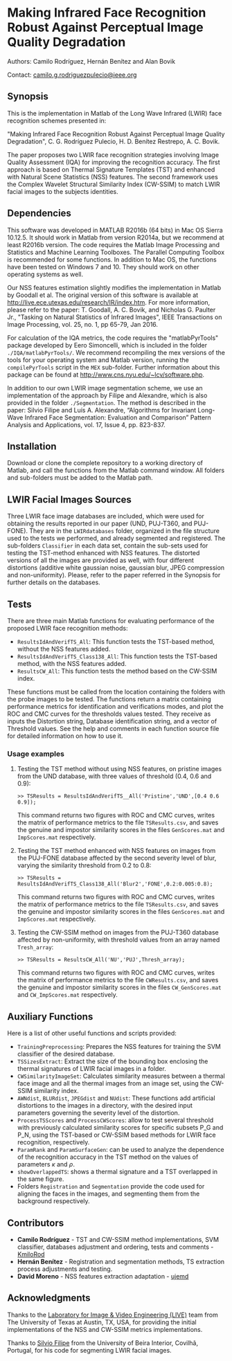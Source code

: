 # Making Infrared Face Recognition Robust Against Perceptual Image Quality Degradation

Authors: Camilo Rodríguez, Hernán Benítez and Alan Bovik

Contact: camilo.g.rodriguezpulecio@ieee.org

## Synopsis

This is the implementation in Matlab of the Long Wave Infrared (LWIR) face recognition schemes presented in:

"Making Infrared Face Recognition Robust Against Perceptual Image Quality Degradation", C. G. Rodríguez Pulecio, H. D. Benítez Restrepo, A. C. Bovik.

The paper proposes two LWIR face recognition strategies involving Image Quality Assessment (IQA) for improving the recognition accuracy. The first approach is based on Thermal Signature Templates (TST) and enhanced with Natural Scene Statistics (NSS) features. The second framework uses the Complex Wavelet Structural Similarity Index (CW-SSIM) to match LWIR facial images to the subjects identities.

## Dependencies

This software was developed in MATLAB R2016b (64 bits) in Mac OS Sierra 10.12.5. It should work in Matlab from version R2014a, but we recommend at least R2016b version. The code requires the Matlab Image Processing and Statistics and Machine Learning Toolboxes. The Parallel Computing Toolbox is recommended for some functions. In addition to Mac OS, the functions have been tested on Windows 7 and 10. They should work on other operating systems as well. 

Our NSS features estimation slightly modifies the implementation in Matlab by Goodall et al. The original version of this software is available at http://live.ece.utexas.edu/research/IR/index.htm. For more information, please refer to the paper: T. Goodall, A. C. Bovik, and Nicholas G. Paulter Jr., "Tasking on Natural Statistics of Infrared Images", IEEE Transactions on Image Processing, vol. 25, no. 1, pp 65-79, Jan 2016.

For calculation of the IQA metrics, the code requires the "matlabPyrTools" package developed by Eero Simoncelli, which is included in the folder ```./IQA/matlabPyrTools/```. We recommend recompiling the mex versions of the tools for your operating system and Matlab version, running the ```compilePyrTools``` script in the ```MEX``` sub-folder. Further information about this package can be found at http://www.cns.nyu.edu/~lcv/software.php.

In addition to our own LWIR image segmentation scheme, we use an implementation of the approach by Filipe and Alexandre, which is also provided in the folder ```./Segmentation```. The method is described in the paper: Silvio Filipe and Luís A. Alexandre, “Algorithms for Invariant Long-Wave Infrared Face Segmentation: Evaluation and Comparison” Pattern Analysis and Applications, vol. 17, Issue 4, pp. 823-837.

## Installation
Download or clone the complete repository to a working directory of Matlab, and call the functions from the Matlab command window. All folders and sub-folders must be added to the Matlab path.

## LWIR Facial Images Sources
Three LWIR face image databases are included, which were used for obtaining the results reported in our paper (UND, PUJ-T360, and PUJ-FONE). They are in the ```LWIRdatabases``` folder, organized in the file structure used to the tests we performed, and already segmented and registered. The sub-folders ```Classifier``` in each data set, contain the sub-sets used for testing the TST-method enhanced with NSS features. The distorted versions of all the images are provided as well, with four different distortions (additive white gaussian noise, gaussian blur, JPEG compression and non-uniformity). Please, refer to the paper referred in the Synopsis for further details on the databases.

## Tests

There are three main Matlab functions for evaluating performance of the proposed LWIR face recognition methods:

- ```ResultsIdAndVerifTS_All```: This function tests the TST-based method, without the NSS features added.
- ```ResultsIdAndVerifTS_Class138_All```: This function tests the TST-based method, with the NSS features added.
- ```ResultsCW_All```: This function tests the method based on the CW-SSIM index.

These functions must be called from the location containing the folders with the probe images to be tested. The functions return a matrix containing performance metrics for identification and verifications modes, and plot the ROC and CMC curves for the thresholds values tested. They receive as inputs the Distortion string, Database identification string, and a vector of Threshold values. See the help and comments in each function source file for detailed information on how to use it.

### Usage examples

1. Testing the TST method without using NSS features, on pristine images from the UND database, with three values of threshold (0.4, 0.6 and 0.9):

	```>> TSResults = ResultsIdAndVerifTS__All('Pristine','UND',[0.4 0.6 0.9]);```

	This command returns two figures with ROC and CMC curves, writes the matrix of performance metrics to the file ```TSResults.csv```, and saves the genuine and impostor similarity scores in the files ```GenScores.mat``` and ```ImpScores.mat``` respectively.

2. Testing the TST method enhanced with NSS features on images from the PUJ-FONE database affected by the second severity level of blur, varying the similarity threshold from 0.2 to 0.8:

	```>> TSResults = ResultsIdAndVerifTS_Class138_All('Blur2','FONE',0.2:0.005:0.8);```

	This command returns two figures with ROC and CMC curves, writes the matrix of performance metrics to the file ```TSResults.csv```, and saves the genuine and impostor similarity scores in the files ```GenScores.mat``` and ```ImpScores.mat``` respectively.

3. Testing the CW-SSIM method on images from the PUJ-T360 database affected by non-uniformity, with threshold values from an array named ```Tresh_array```:

	```>> TSResults = ResultsCW_All('NU','PUJ',Thresh_array);```

	This command returns two figures with ROC and CMC curves, writes the matrix of performance metrics to the file ```CWResults.csv```, and saves the genuine and impostor similarity scores in the files ```CW_GenScores.mat``` and ```CW_ImpScores.mat``` respectively.

## Auxiliary Functions

Here is a list of other useful functions and scripts provided:

- ```TrainingPreprocessing```: Prepares the NSS features for training the SVM classifier of the desired database.
- ```TSSizesExtract```: Extract the size of the bounding box enclosing the thermal signatures of LWIR facial images in a folder.
- ```CWSimilarityImageSet```: Calculates similarity measures between a thermal face image and all the thermal images from an image set, using the CW-SSIM similarity index.
- ```AWNdist```, ```BLURdist```, ```JPEGdist``` and ```NUdist```: These functions add artificial distortions to the images in a directory, with the desired input parameters governing the severity level of the distortion.
- ```ProcessTSScores``` and ```ProcessCWScores```: allow to test several threshold with previously calculated similarity scores for specific subsets P_G and P_N, using the TST-based or CW-SSIM based methods for LWIR face recognition, respectively.
- ```ParamRank``` and ```ParamSurfaceGen```: can be used to analyze the dependence of the recognition accuracy in the TST method on the values of parameters $\kappa$ and $\rho$.
- ```showOverlappedTS```: shows a thermal signature and a TST overlapped in the same figure.
- Folders ```Registration``` and ```Segmentation``` provide the code used for aligning the faces in the images, and segmenting them from the background respectively.

## Contributors

* **Camilo Rodríguez** - TST and CW-SSIM method implementations, SVM classifier, databases adjustment and ordering, tests and comments - [KmiloRod](http://github.com/KmiloRod)
* **Hernán Benítez** - Registration and segmentation methods, TS extraction process adjustments and testing.
* **David Moreno** - NSS features extraction adaptation - [ujemd](http://github.com/ujemd)

## Acknowledgments

Thanks to the [Laboratory for Image & Video Engineering (LIVE)](http://live.ece.utexas.edu) team from The University of Texas at Austin, TX, USA, for providing the initial implementations of the NSS and CW-SSIM metrics implementations.

Thanks to [Silvio Filipe](http://socia-lab.di.ubi.pt/~silvio/) from the University of Beira Interior, Covilhã, Portugal, for his code for segmenting LWIR facial images.

